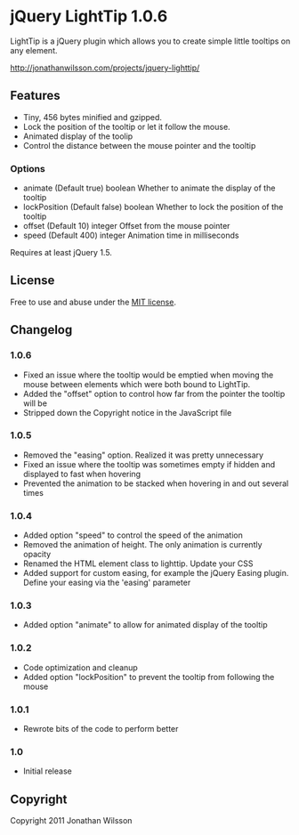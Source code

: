 # jQuery LightTip 1.0.6
LightTip is a jQuery plugin which allows you to create simple little tooltips on any element.

http://jonathanwilsson.com/projects/jquery-lighttip/

## Features
* Tiny, 456 bytes minified and gzipped.
* Lock the position of the tooltip or let it follow the mouse.
* Animated display of the toolip
* Control the distance between the mouse pointer and the tooltip

### Options
* animate (Default true) boolean Whether to animate the display of the tooltip
* lockPosition (Default false) boolean Whether to lock the position of the tooltip
* offset (Default 10) integer Offset from the mouse pointer
* speed (Default 400) integer Animation time in milliseconds

Requires at least jQuery 1.5.

## License
Free to use and abuse under the [MIT license](http://www.opensource.org/licenses/mit-license.php).

## Changelog
### 1.0.6
* Fixed an issue where the tooltip would be emptied when moving the mouse between elements which were both bound to LightTip.
* Added the "offset" option to control how far from the pointer the tooltip will be
* Stripped down the Copyright notice in the JavaScript file

### 1.0.5
* Removed the "easing" option. Realized it was pretty unnecessary
* Fixed an issue where the tooltip was sometimes empty if hidden and displayed to fast when hovering
* Prevented the animation to be stacked when hovering in and out several times

### 1.0.4
* Added option "speed" to control the speed of the animation
* Removed the animation of height. The only animation is currently opacity
* Renamed the HTML element class to lighttip. Update your CSS
* Added support for custom easing, for example the jQuery Easing plugin. Define your easing via the 'easing' parameter

### 1.0.3
* Added option "animate" to allow for animated display of the tooltip

### 1.0.2
* Code optimization and cleanup
* Added option "lockPosition" to prevent the tooltip from following the mouse

### 1.0.1
* Rewrote bits of the code to perform better

### 1.0
* Initial release

## Copyright
Copyright 2011 Jonathan Wilsson